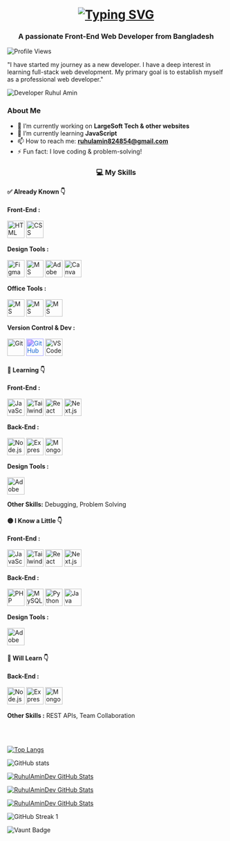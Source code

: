 <h1 align="center">
  <a href="https://git.io/typing-svg">
    <img src="https://readme-typing-svg.herokuapp.com?font=Poppins&weight=600&size=32&pause=1000&color=0E75B6&center=true&vCenter=true&width=800&lines=Hi+👋,+I'm+Ruhul+Amin" alt="Typing SVG" />
  </a>
</h1>

<h3 align="center">A passionate Front-End Web Developer  from Bangladesh</h3>


![Profile Views](https://komarev.com/ghpvc/?username=RuhulAminDev&label=Profile%20views&color=0e75b6&style=flat)

"I have started my journey as a new developer. I have a deep interest in learning full-stack web development. My primary goal is to establish myself as a professional web developer." 


![ Developer Ruhul Amin ](https://scontent.fdac14-1.fna.fbcdn.net/v/t39.30808-1/460829617_122093531066551137_6163513718053497943_n.jpg?stp=dst-jpg_s200x200_tt6&_nc_cat=104&ccb=1-7&_nc_sid=e99d92&_nc_eui2=AeEZeChs7-d0PfL3cGNAAsosMnD8ISoer9AycPwhKh6v0E76NF11m43iWBv6NQU-wZBiLyrq_1Wm6SnQ5mXGD5Y4&_nc_ohc=r_ZMnlNYBZoQ7kNvgHvYHHa&_nc_oc=Adh-D6KxuCkmOnQ96BbU8DsH9SzAE1Mg_w0Og7Utw8Zq9S5TX6qU06AZwSKNX88fbRQ&_nc_zt=24&_nc_ht=scontent.fdac14-1.fna&_nc_gid=AXR9Kqd4Yywx4FwPdezuib1&oh=00_AYBqkznyCWhCSWINkl6BVrn2HU8LTRj__xmrYgdHHJT8XQ&oe=67CFC2A7)


<section class="about-me">
  <h3>About Me</h3>
  <ul>
    <li>🔭 I’m currently working on <strong>LargeSoft Tech & other websites</strong></li>
    <li>🌱 I’m currently learning <strong>JavaScript</strong></li>
    <li>📫 How to reach me: <strong><a href="mailto:ruhulamin824854@gmail.com">ruhulamin824854@gmail.com</a></strong></li>
    <li>⚡ Fun fact: I love coding & problem-solving!</li>
  </ul>
</section>


<h3 align="center">💻 My Skills</h3>


<!-- Already Known -->
<h4 align="left">✅ Already Known 👇</h4>
<p align="left">
  <!-- Frontend -->
  <strong>Front-End :</strong><br/><br/>
  <img src="https://cdn.jsdelivr.net/gh/devicons/devicon/icons/html5/html5-original.svg" width="40" height="40" title="HTML" style="transition: transform 0.3s;" onmouseover="this.style.transform='scale(1.2)';" onmouseout="this.style.transform='scale(1)';"/>
  <img src="https://cdn.jsdelivr.net/gh/devicons/devicon/icons/css3/css3-original.svg" width="40" height="40" title="CSS" style="transition: transform 0.3s;" onmouseover="this.style.transform='scale(1.2)';" onmouseout="this.style.transform='scale(1)';"/>
  
  <!-- Design Tools -->
  <strong>Design Tools :</strong><br/><br/>
  <img src="https://cdn.jsdelivr.net/gh/devicons/devicon/icons/figma/figma-original.svg" width="40" height="40" title="Figma" style="transition: transform 0.3s;" onmouseover="this.style.transform='scale(1.2)';" onmouseout="this.style.transform='scale(1)';"/>
  <img src="https://img.icons8.com/color/48/000000/powerpoint.png" width="40" height="40" title="MS PowerPoint" style="transition: transform 0.3s;" onmouseover="this.style.transform='scale(1.2)';" onmouseout="this.style.transform='scale(1)';"/>
  <img src="https://cdn.jsdelivr.net/gh/devicons/devicon/icons/illustrator/illustrator-plain.svg" width="40" height="40" title="Adobe Illustrator" style="transition: transform 0.3s;" onmouseover="this.style.transform='scale(1.2)';" onmouseout="this.style.transform='scale(1)';"/>
  <img src="https://img.icons8.com/color/48/000000/canva.png" width="40" height="40" title="Canva" style="transition: transform 0.3s;" onmouseover="this.style.transform='scale(1.2)';" onmouseout="this.style.transform='scale(1)';"/>
  
  <!-- Office Tools -->
  <strong>Office Tools :</strong><br/><br/>
  <img src="https://img.icons8.com/color/48/000000/word.png" width="40" height="40" title="MS Word" style="transition: transform 0.3s;" onmouseover="this.style.transform='scale(1.2)';" onmouseout="this.style.transform='scale(1)';"/>
 <img src="https://img.icons8.com/color/48/000000/microsoft-excel-2019.png" width="40" height="40" title="MS Excel" style="transition: transform 0.3s;" onmouseover="this.style.transform='scale(1.2)';" onmouseout="this.style.transform='scale(1)';"/>
  <img src="https://img.icons8.com/color/48/000000/powerpoint.png" width="40" height="40" title="MS PowerPoint" style="transition: transform 0.3s;" onmouseover="this.style.transform='scale(1.2)';" onmouseout="this.style.transform='scale(1)';"/>
  
  <!-- Version Control -->
  <strong>Version Control & Dev :</strong><br/><br/>
  <img src="https://cdn.jsdelivr.net/gh/devicons/devicon/icons/git/git-original.svg" width="40" height="40" title="Git" style="transition: transform 0.3s;" onmouseover="this.style.transform='scale(1.2)';" onmouseout="this.style.transform='scale(1)';"/>
  <img src="https://cdn.jsdelivr.net/gh/devicons/devicon/icons/github/github-original.svg" width="40" height="40" title="GitHub" style="filter: invert(19%) sepia(93%) saturate(1500%) hue-rotate(200deg); transition: transform 0.3s;" onmouseover="this.style.transform='scale(1.2)';" onmouseout="this.style.transform='scale(1)';"/>
  <img src="https://cdn.jsdelivr.net/gh/devicons/devicon/icons/vscode/vscode-original.svg" width="40" height="40" title="VS Code" style="transition: transform 0.3s;" onmouseover="this.style.transform='scale(1.2)';" onmouseout="this.style.transform='scale(1)';"/>
</p>

<!-- Learning -->
<h4 align="left">🌱 Learning 👇</h4>
<p align="left">
  <!-- Frontend -->
  <strong>Front-End :</strong><br/><br/>
  <img src="https://cdn.jsdelivr.net/gh/devicons/devicon/icons/javascript/javascript-original.svg" width="40" height="40" title="JavaScript" style="transition: transform 0.3s;" onmouseover="this.style.transform='scale(1.2)';" onmouseout="this.style.transform='scale(1)';"/>
  <img src="https://img.icons8.com/color/48/000000/tailwindcss.png" width="40" height="40" title="Tailwind CSS" style="transition: transform 0.3s;" onmouseover="this.style.transform='scale(1.2)';" onmouseout="this.style.transform='scale(1)';"/>
  <img src="https://cdn.jsdelivr.net/gh/devicons/devicon/icons/react/react-original.svg" width="40" height="40" title="React" style="transition: transform 0.3s;" onmouseover="this.style.transform='scale(1.2)';" onmouseout="this.style.transform='scale(1)';"/>
  <img src="https://img.icons8.com/color/48/000000/nextjs.png" width="40" height="40" title="Next.js" style="transition: transform 0.3s;" onmouseover="this.style.transform='scale(1.2)';" onmouseout="this.style.transform='scale(1)';"/>
  
  <!-- Backend -->
  <strong>Back-End :</strong><br/><br/>
  <img src="https://cdn.jsdelivr.net/gh/devicons/devicon/icons/nodejs/nodejs-original.svg" width="40" height="40" title="Node.js" style="transition: transform 0.3s;" onmouseover="this.style.transform='scale(1.2)';" onmouseout="this.style.transform='scale(1)';"/>
  <img src="https://img.icons8.com/color/48/000000/express-js.png" width="40" height="40" title="Express.js" style="transition: transform 0.3s;" onmouseover="this.style.transform='scale(1.2)';" onmouseout="this.style.transform='scale(1)';"/>
  <img src="https://cdn.jsdelivr.net/gh/devicons/devicon/icons/mongodb/mongodb-original.svg" width="40" height="40" title="MongoDB" style="transition: transform 0.3s;" onmouseover="this.style.transform='scale(1.2)';" onmouseout="this.style.transform='scale(1)';"/>

  <strong>Design Tools :</strong><br/><br/>
<img src="https://cdn.jsdelivr.net/gh/devicons/devicon/icons/photoshop/photoshop-plain.svg" width="40" height="40" title="Adobe Photoshop" style="transition: transform 0.3s;" onmouseover="this.style.transform='scale(1.2)';" onmouseout="this.style.transform='scale(1)';"/>
  
  <!-- Other Skills -->
  <strong>Other Skills:</strong> Debugging, Problem Solving
</p>

<!-- I Know a Little -->
<h4 align="left">🟡 I Know a Little 👇</h4>
<p align="left">
  <strong>Front-End :</strong><br/><br/>
  <img src="https://cdn.jsdelivr.net/gh/devicons/devicon/icons/javascript/javascript-original.svg" width="40" height="40" title="JavaScript" style="transition: transform 0.3s;" onmouseover="this.style.transform='scale(1.2)';" onmouseout="this.style.transform='scale(1)';"/>
  <img src="https://img.icons8.com/color/48/000000/tailwindcss.png" width="40" height="40" title="Tailwind CSS" style="transition: transform 0.3s;" onmouseover="this.style.transform='scale(1.2)';" onmouseout="this.style.transform='scale(1)';"/>
  <img src="https://cdn.jsdelivr.net/gh/devicons/devicon/icons/react/react-original.svg" width="40" height="40" title="React" style="transition: transform 0.3s;" onmouseover="this.style.transform='scale(1.2)';" onmouseout="this.style.transform='scale(1)';"/>
  <img src="https://img.icons8.com/color/48/000000/nextjs.png" width="40" height="40" title="Next.js" style="transition: transform 0.3s;" onmouseover="this.style.transform='scale(1.2)';" onmouseout="this.style.transform='scale(1)';"/>
  
  <strong>Back-End :</strong><br/><br/>
  <img src="https://cdn.jsdelivr.net/gh/devicons/devicon/icons/php/php-original.svg" width="40" height="40" title="PHP" style="transition: transform 0.3s;" onmouseover="this.style.transform='scale(1.2)';" onmouseout="this.style.transform='scale(1)';"/>
  <img src="https://cdn.jsdelivr.net/gh/devicons/devicon/icons/mysql/mysql-original.svg" width="40" height="40" title="MySQL" style="transition: transform 0.3s;" onmouseover="this.style.transform='scale(1.2)';" onmouseout="this.style.transform='scale(1)';"/>
  <img src="https://cdn.jsdelivr.net/gh/devicons/devicon/icons/python/python-original.svg" width="40" height="40" title="Python" style="transition: transform 0.3s;" onmouseover="this.style.transform='scale(1.2)';" onmouseout="this.style.transform='scale(1)';"/>
  <img src="https://cdn.jsdelivr.net/gh/devicons/devicon/icons/java/java-original.svg" width="40" height="40" title="Java" style="transition: transform 0.3s;" onmouseover="this.style.transform='scale(1.2)';" onmouseout="this.style.transform='scale(1)';"/>

  <strong>Design Tools :</strong><br/><br/>
<img src="https://cdn.jsdelivr.net/gh/devicons/devicon/icons/photoshop/photoshop-plain.svg" width="40" height="40" title="Adobe Photoshop" style="transition: transform 0.3s;" onmouseover="this.style.transform='scale(1.2)';" onmouseout="this.style.transform='scale(1)';"/>
</p>

<!-- Will Learn -->
<h4 align="left">🚀 Will Learn 👇</h4>
<p align="left">
  <strong>Back-End :</strong><br/><br/>
  <img src="https://cdn.jsdelivr.net/gh/devicons/devicon/icons/nodejs/nodejs-original.svg" width="40" height="40" title="Node.js" style="transition: transform 0.3s;" onmouseover="this.style.transform='scale(1.2)';" onmouseout="this.style.transform='scale(1)';"/>
  <img src="https://img.icons8.com/color/48/000000/express-js.png" width="40" height="40" title="Express.js" style="transition: transform 0.3s;" onmouseover="this.style.transform='scale(1.2)';" onmouseout="this.style.transform='scale(1)';"/>
  <img src="https://cdn.jsdelivr.net/gh/devicons/devicon/icons/mongodb/mongodb-original.svg" width="40" height="40" title="MongoDB" style="transition: transform 0.3s;" onmouseover="this.style.transform='scale(1.2)';" onmouseout="this.style.transform='scale(1)';"/><br/>
  
  <strong>Other Skills :</strong> REST APIs, Team Collaboration
</p><br/><br/>


[![Top Langs](https://github-readme-stats.vercel.app/api/top-langs/?username=RuhulAminDev&layout=compact&langs_count=20&theme=radical)](https://github.com/RuhulAminDev)

![GitHub stats](https://github-readme-stats.vercel.app/api?username=RuhulAminDev&show_icons=true)

[![RuhulAminDev GitHub Stats](https://github-readme-stats.vercel.app/api?username=RuhulAminDev&show_icons=true&theme=radical)](https://github.com/RuhulAminDev)

[![RuhulAminDev GitHub Stats](https://github-readme-stats.vercel.app/api?username=RuhulAminDev&show_icons=true&theme=radical&count_private=true&include_all_commits=true)](https://github.com/RuhulAminDev)



[![RuhulAminDev GitHub Stats](https://github-readme-stats.vercel.app/api?username=RuhulAminDev&show_icons=true&count_private=true&include_all_commits=true&theme=radical&hide=issues,prs)](https://github.com/RuhulAminDev)



<img src="https://github-readme-streak-stats.herokuapp.com/?user=RuhulAminDev&theme=radical&hide_border=true" alt="GitHub Streak 1">

![Vaunt Badge](https://api.vaunt.dev/v1/github/entities/RuhulAminDev/contributions?format=svg&private=false)  
